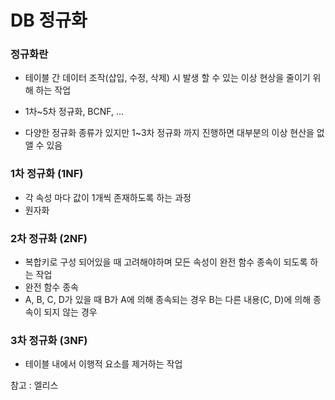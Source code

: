 # DB 정규화

### 정규화란

- 테이블 간 데이터 조작(삽입, 수정, 삭제) 시 발생 할 수 있는 이상 현상을 줄이기 위해 하는 작업

- 1차~5차 정규화, BCNF, ...
- 다양한 정규화 종류가 있지만 1~3차 정규화 까지 진행하면 대부분의 이상 현산을 없앨 수 있음

### 1차 정규화 (1NF)

- 각 속성 마다 값이 1개씩 존재하도록 하는 과정
- 원자화

### 2차 정규화 (2NF)

- 복합키로 구성 되어있을 때 고려해야하며 모든 속성이 완전 함수 종속이 되도록 하는 작업
- 완전 함수 종속
- A, B, C, D가 있을 때 B가 A에 의해 종속되는 경우 B는 다른 내용(C, D)에 의해 종속이 되지 않는 경우

### 3차 정규화 (3NF)

- 테이블 내에서 이행적 요소를 제거하는 작업

참고 : 엘리스
